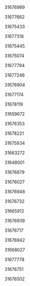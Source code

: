 31676969

31677662

31675433

31677318

31675445

31675074

31677794

31677246

31676904

31677174

31678119

31659672

31676353

31678221

31675934

31663272

31648001

31676879

31676027

31676948

31676732

31665912

31676939

31676717

31676942

31668027

31677778

31676751

31676502

